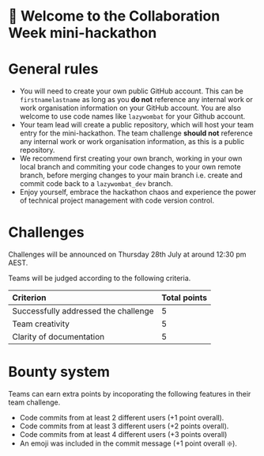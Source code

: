 # 👋 Welcome to the Collaboration Week mini-hackathon  

# General rules  
+ You will need to create your own public GitHub account. This can be `firstnamelastname` as long as you **do not** reference any internal work or work organisation information on your GitHub account. You are also welcome to use code names like `lazywombat` for your Github account.    
+ Your team lead will create a public repository, which will host your team entry for the mini-hackathon. The team challenge **should not** reference any internal work or work organisation information, as this is a public repository.   
+ We recommend first creating your own branch, working in your own local branch and commiting your code changes to your own remote branch, before merging changes to your main branch i.e. create and commit code back to a `lazywombat_dev` branch.  
+ Enjoy yourself, embrace the hackathon chaos and experience the power of technical project management with code version control.   

# Challenges   
Challenges will be announced on Thursday 28th July at around 12:30 pm AEST. 

Teams will be judged according to the following criteria.  

|Criterion | Total points |
|:---------|:-------------|
| Successfully addressed the challenge | 5 | 
| Team creativity | 5 |  
| Clarity of documentation | 5 |

# Bounty system  
Teams can earn extra points by incoporating the following features in their team challenge. 
+ Code commits from at least 2 different users (+1 point overall). 
+ Code commits from at least 3 different users (+2 points overall).  
+ Code commits from at least 4 different users (+3 points overall)  
+ An emoji was included in the commit message (+1 point overall :sparkle:).  
